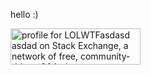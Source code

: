 hello :)

<a href="https://stackexchange.com/users/5605307"><img src="https://stackexchange.com/users/flair/5605307.png?theme=dark" width="208" height="58" alt="profile for LOLWTFasdasd asdad on Stack Exchange, a network of free, community-driven Q&amp;A sites" title="profile for LOLWTFasdasd asdad on Stack Exchange, a network of free, community-driven Q&amp;A sites"></a>
